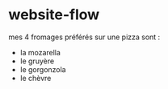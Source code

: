 # website-flow
mes 4 fromages préférés sur une pizza sont : 
- la mozarella
- le gruyère
- le gorgonzola
- le chèvre 